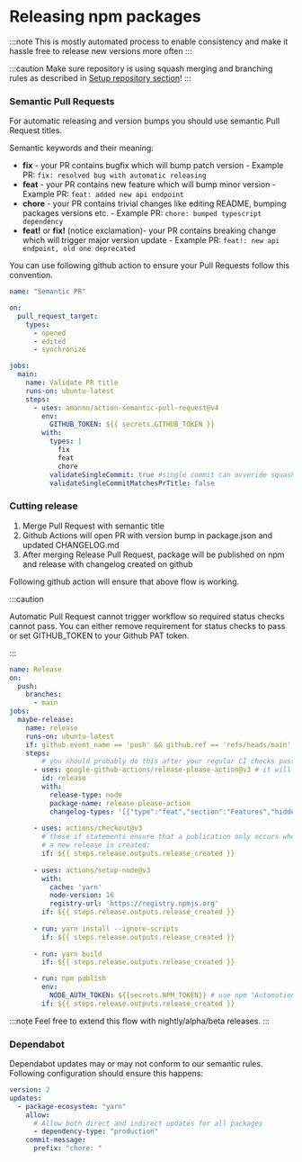 # Releasing npm packages

:::note
This is mostly automated process to enable consistency and make it hassle free
to release new versions more often
:::

:::caution
Make sure repository is using squash merging and branching rules as described in [Setup repository section](../1_setup_repository.md)!
:::

### Semantic Pull Requests

For automatic releasing and version bumps you should use semantic Pull Request titles.

Semantic keywords and their meaning:
- **fix** - your PR contains bugfix which will bump patch version - Example PR: `fix: resolved bug with automatic releasing`
- **feat** - your PR contains new feature which will bump minor version - Example PR: `feat: added new api endpoint`
- **chore** - your PR contains trivial changes like editing README, bumping packages versions etc. - Example PR: `chore: bumped typescript dependency`
- **feat!** or **fix!** (notice exclamation)- your PR contains breaking change which will trigger major version update - Example PR: `feat!: new api endpoint, old one deprecated`


You can use following github action to ensure your Pull Requests follow this convention.

```yaml title="/.github/workflows/pr.yaml"
name: "Semantic PR"

on:
  pull_request_target:
    types:
      - opened
      - edited
      - synchronize

jobs:
  main:
    name: Validate PR title
    runs-on: ubuntu-latest
    steps:
      - uses: amannn/action-semantic-pull-request@v4
        env:
          GITHUB_TOKEN: ${{ secrets.GITHUB_TOKEN }}
        with:
          types: |
            fix
            feat
            chore
          validateSingleCommit: true #single commit can ovveride squash merge commit message
          validateSingleCommitMatchesPrTitle: false
```

### Cutting release

1. Merge Pull Request with semantic title
2. Github Actions will open PR with version bump in package.json and updated CHANGELOG.md
3. After merging Release Pull Request, package will be published on npm and release with changelog created on github

Following github action will ensure that above flow is working.

:::caution

Automatic Pull Request cannot trigger workflow so required status checks cannot pass.
You can either remove requirement for status checks to pass or set GITHUB_TOKEN to your Github PAT token.

:::

```yaml title="/.github/workflows/cd.yaml"
name: Release
on:
  push:
    branches:
      - main
jobs:
  maybe-release:
    name: release
    runs-on: ubuntu-latest
    if: github.event_name == 'push' && github.ref == 'refs/heads/main'
    steps:
        # you should probably do this after your regular CI checks passes
      - uses: google-github-actions/release-please-action@v3 # it will analyze commits and create PR with new version and updated CHANGELOG:md file. On merging it will create github release page with changelog
        id: release
        with:
          release-type: node
          package-name: release-please-action
          changelog-types: '[{"type":"feat","section":"Features","hidden":false},{"type":"fix","section":"Bug Fixes","hidden":false},{"type":"chore","section":"Miscellaneous","hidden":false}]'
      
      - uses: actions/checkout@v3
        # these if statements ensure that a publication only occurs when
        # a new release is created:
        if: ${{ steps.release.outputs.release_created }}
        
      - uses: actions/setup-node@v3
        with:
          cache: 'yarn'
          node-version: 16
          registry-url: 'https://registry.npmjs.org'
        if: ${{ steps.release.outputs.release_created }}
      
      - run: yarn install --ignore-scripts
        if: ${{ steps.release.outputs.release_created }}
      
      - run: yarn build
        if: ${{ steps.release.outputs.release_created }}

      - run: npm publish
        env:
          NODE_AUTH_TOKEN: ${{secrets.NPM_TOKEN}} # use npm "Automation" token and put in Github repository secrets under "NPM_TOKEN"
        if: ${{ steps.release.outputs.release_created }}
```

:::note
Feel free to extend this flow with nightly/alpha/beta releases.
:::

### Dependabot

Dependabot updates may or may not conform to our semantic rules.
Following configuration should ensure this happens:

```yaml title=".github/.dependabot.yaml"
version: 2
updates:
  - package-ecosystem: "yarn"
    allow:
      # Allow both direct and indirect updates for all packages
      - dependency-type: "production"
    commit-message:
      prefix: "chore: "
```
